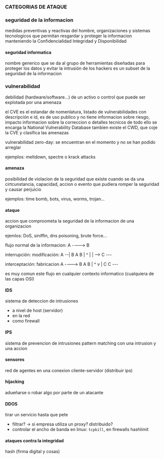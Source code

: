 ### CATEGORIAS DE ATAQUE

### seguridad de la informacion
medidas preventivas y reactivas del hombre, organizaciones y sistemas tecnologicos que permitan resgardar y proteger la informacion manteniendo la Confidencialidad Integridad y Disponibilidad

#### seguridad informatica
nombre generico que se da al grupo de herramientas diseñadas para proteger los datos y evitar la intrusión de los hackers
es un subset de la seguridad de la informacion

### vulnerabilidad
debilidad (hardware/software...) de un activo o control que puede ser explotada por una amenaza

el CVE es el estandar de nomenlatura, listado de vulnerabilidades con descripción e id, es de uso publico y no tiene informacion sobre riesgo, impacto informacion sobre la correccion o detalles tecnicos
de todo ello se encarga la National Vulnerability Database
tambien existe el CWD, que coje la CVE y clasifica las amenazas

vulnerabilidad zero-day: se encuentran en el momento y no se han podido arreglar

ejemplos: meltdown, spectre o krack attacks

#### amenaza 
posibilidad de violacion de la seguridad que existe cuando se da una cirtcunstancia, capacidad, accion o evento que pudiera romper la seguridad y causar perjuicio

ejemplos: time bomb, bots, virus, worms, trojan...

#### ataque
accion que comproometa la seguridad de la informacion de una organizacion

ejemlos: DoS, siniffin, dns poisoning, brute force...

flujo normal de la informacion:
A ----> B

interrupción:       modificación:
A --|  B            A       B
                    |       ^
                    |       |
                    --> C ---

interceptación:     fabricacion
A ----> B           A       B
    |                       ^
    v                       |
    C                   C ---

es muy comun este flujo en cualquier contexto informatico (cualquiera de las capas OSI)

#### IDS
sistema de deteccion de intrusiones
- a nivel de host (servidor)
- en la red
- como firewall

#### IPS
sistema de prevencion de intrusiones
pattern matching con una intrusion y una accion

#### sensores
red de agentes en una conexion cliente-servidor (distribuir ips)

#### hijacking 
adueñarse o robar algo por parte de un atacante

#### DDOS
tirar un servicio hasta que pete
- filtrar? -> si empresa utiliza un proxy? distribuido?
- controlar el ancho de banda
    en linux: `tcpkill`, en firewalls hashlimit

#### ataques contra la integridad
hash (firma digital y cosas)
